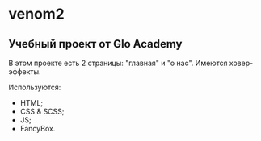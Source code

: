 # venom2
## Учебный проект от Glo Academy

В этом проекте есть 2 страницы: "главная" и "о нас". Имеются ховер-эффекты.

Используются:
- HTML;
- CSS & SCSS;
- JS;
- FancyBox.
